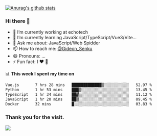 [![Anurag's github stats](https://github-readme-stats.vercel.app/api?username=gideonsenku)](https://github.com/anuraghazra/github-readme-stats)
### Hi there 👋
- 🔭 I’m currently working at echotech
- 🌱 I’m currently learning JavaScript/TypeScript/Vue3/Vite...
- 💬 Ask me about: JavaScript/Web Spidder 
- 📫 How to reach me: [@Gideon_Senku](https://t.me/Gideon_Senku)
- 😄 Pronouns: ...
- ⚡ Fun fact: I ❤️ 🎵

📊 **This week I spent my time on**
<!--START_SECTION:waka-->

```txt
Vue.js       7 hrs 28 mins   █████████████▒░░░░░░░░░░░   52.97 %
Python       1 hr 53 mins    ███▒░░░░░░░░░░░░░░░░░░░░░   13.45 %
TypeScript   1 hr 34 mins    ██▓░░░░░░░░░░░░░░░░░░░░░░   11.12 %
JavaScript   1 hr 20 mins    ██▒░░░░░░░░░░░░░░░░░░░░░░   09.45 %
Docker       32 mins         █░░░░░░░░░░░░░░░░░░░░░░░░   03.83 %
```

<!--END_SECTION:waka-->


### Thank you for the visit.
![](http://profile-counter.glitch.me/gideonsenku/count.svg)
<!--
**GideonSenku/GideonSenku** is a ✨ _special_ ✨ repository because its `README.md` (this file) appears on your GitHub profile.

Here are some ideas to get you started:

- 🔭 I’m currently working on ...
- 🌱 I’m currently learning ...
- 👯 I’m looking to collaborate on ...
- 🤔 I’m looking for help with ...
- 💬 Ask me about ...
- 📫 How to reach me: ...
- 😄 Pronouns: ...
- ⚡ Fun fact: ...
-->
